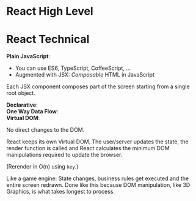 React High Level
================


React Technical
===============
**Plain JavaScript**:  

- You can use ES6, TypeScript, CoffeeScript, ...
- Augmented with JSX: _Composable_ HTML in JavaScript

Each JSX component composes part of the screen starting from a single root object.


**Declarative**:  
**One Way Data Flow**:  
**Virtual DOM**:  

No direct changes to the DOM.

React keeps its own Virtual DOM. The user/server updates the state, the render function is called and React calculates the minimum DOM manipulations required to update the browser.

(Rerender in O(n) using `key`.) 

Like a game engine: State changes, business rules get executed and the entire screen redrawn.
Done like this because DOM manipulation, like 3D Graphics, is what takes longest to process. 